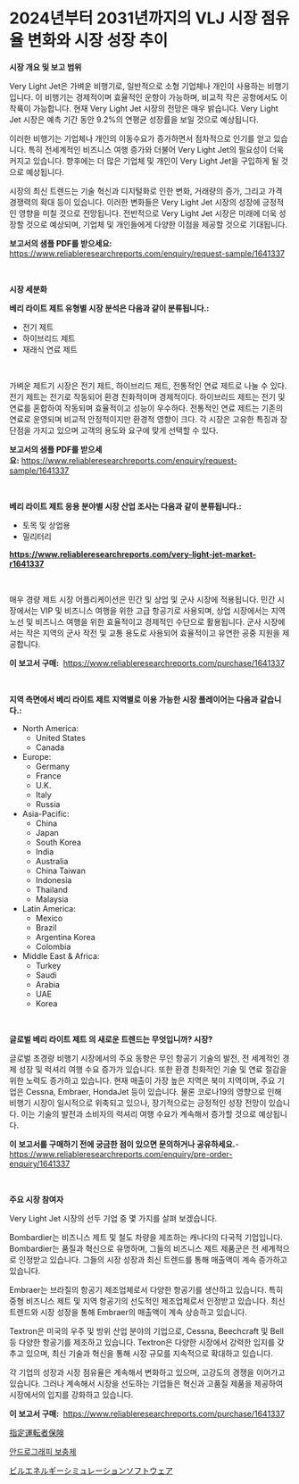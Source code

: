 <p><h1>2024년부터 2031년까지의 VLJ 시장 점유율 변화와 시장 성장 추이</h1></p><p><strong>시장 개요 및 보고 범위</strong></p>
<p><p>Very Light Jet은 가벼운 비행기로, 일반적으로 소형 기업체나 개인이 사용하는 비행기입니다. 이 비행기는 경제적이며 효율적인 운항이 가능하며, 비교적 작은 공항에서도 이착륙이 가능합니다. 현재 Very Light Jet 시장의 전망은 매우 밝습니다. Very Light Jet 시장은 예측 기간 동안 9.2%의 연평균 성장률을 보일 것으로 예상됩니다. </p><p>이러한 비행기는 기업체나 개인의 이동수요가 증가하면서 점차적으로 인기를 얻고 있습니다. 특히 전세계적인 비즈니스 여행 증가와 더불어 Very Light Jet의 필요성이 더욱 커지고 있습니다. 향후에는 더 많은 기업체 및 개인이 Very Light Jet을 구입하게 될 것으로 예상됩니다.</p><p>시장의 최신 트렌드는 기술 혁신과 디지털화로 인한 변화, 거래량의 증가, 그리고 가격 경쟁력의 확대 등이 있습니다. 이러한 변화들은 Very Light Jet 시장의 성장에 긍정적인 영향을 미칠 것으로 전망됩니다. 전반적으로 Very Light Jet 시장은 미래에 더욱 성장할 것으로 예상되며, 기업체 및 개인들에게 다양한 이점을 제공할 것으로 기대됩니다.</p></p>
<p><strong>보고서의 샘플 PDF를 받으세요:</strong> <a href="https://www.reliableresearchreports.com/enquiry/request-sample/1641337">https://www.reliableresearchreports.com/enquiry/request-sample/1641337</a></p>
<p>&nbsp;</p>
<p><strong>시장 세분화</strong></p>
<p><strong>베리 라이트 제트 유형별 시장 분석은 다음과 같이 분류됩니다.:</strong></p>
<p><ul><li>전기 제트</li><li>하이브리드 제트</li><li>재래식 연료 제트</li></ul></p>
<p>&nbsp;</p>
<p><p>가벼운 제트기 시장은 전기 제트, 하이브리드 제트, 전통적인 연료 제트로 나눌 수 있다. 전기 제트는 전기로 작동되어 환경 친화적이며 경제적이다. 하이브리드 제트는 전기 및 연료를 혼합하여 작동되며 효율적이고 성능이 우수하다. 전통적인 연료 제트는 기존의 연료로 운영되며 비교적 안정적이지만 환경적 영향이 크다. 각 시장은 고유한 특징과 장단점을 가지고 있으며 고객의 용도와 요구에 맞게 선택할 수 있다.</p></p>
<p><strong>보고서의 샘플 PDF를 받으세요:</strong>&nbsp;<a href="https://www.reliableresearchreports.com/enquiry/request-sample/1641337">https://www.reliableresearchreports.com/enquiry/request-sample/1641337</a></p>
<p>&nbsp;</p>
<p><strong> 베리 라이트 제트 응용 분야별 시장 산업 조사는 다음과 같이 분류됩니다.:</strong></p>
<p><ul><li>토목 및 상업용</li><li>밀리터리</li></ul></p>
<p><strong><a href="https://www.reliableresearchreports.com/very-light-jet-market-r1641337">https://www.reliableresearchreports.com/very-light-jet-market-r1641337</a></strong></p>
<p>&nbsp;</p>
<p><p>매우 경량 제트 시장 어플리케이션은 민간 및 상업 및 군사 시장에 적용됩니다. 민간 시장에서는 VIP 및 비즈니스 여행을 위한 고급 항공기로 사용되며, 상업 시장에서는 지역 노선 및 비즈니스 여행을 위한 효율적이고 경제적인 수단으로 활용됩니다. 군사 시장에서는 작은 지역의 군사 작전 및 교통 용도로 사용되어 효율적이고 유연한 공중 지원을 제공합니다.</p></p>
<p><strong>이 보고서 구매:</strong>&nbsp; <a href="https://www.reliableresearchreports.com/purchase/1641337">https://www.reliableresearchreports.com/purchase/1641337</a></p>
<p>&nbsp;</p>
<p><strong>지역 측면에서 베리 라이트 제트 지역별로 이용 가능한 시장 플레이어는 다음과 같습니다.:</strong></p>
<p><ul>
    <li>
        North America:
        <ul>
            <li>United States</li>
            <li>Canada</li>
        </ul>
    </li>
    <li>
        Europe:
        <ul>
            <li>Germany</li>
            <li>France</li>
            <li>U.K.</li>
            <li>Italy</li>
            <li>Russia</li>
        </ul>
    </li>
    <li>
        Asia-Pacific:
        <ul>
            <li>China</li>
            <li>Japan</li>
            <li>South Korea</li>
            <li>India</li>
            <li>Australia</li>
            <li>China Taiwan</li>
            <li>Indonesia</li>
            <li>Thailand</li>
            <li>Malaysia</li>
        </ul>
    </li>
    <li>
        Latin America:
        <ul>
            <li>Mexico</li>
            <li>Brazil</li>
            <li>Argentina Korea</li>
            <li>Colombia</li>
        </ul>
    </li>
    <li>
        Middle East & Africa:
        <ul>
            <li>Turkey</li>
            <li>Saudi</li>
            <li>Arabia</li>
            <li>UAE</li>
            <li>Korea</li>
        </ul>
    </li>
    </ul></p>
<p>&nbsp;</p>
<p><strong>글로벌 베리 라이트 제트 의 새로운 트렌드는 무엇입니까? 시장?</strong></p>
<p><p>글로벌 초경량 비행기 시장에서의 주요 동향은 무인 항공기 기술의 발전, 전 세계적인 경제 성장 및 럭셔리 여행 수요 증가가 있습니다. 또한 환경 친화적인 기술 및 연료 절감을 위한 노력도 증가하고 있습니다. 현재 매출이 가장 높은 지역은 북미 지역이며, 주요 기업은 Cessna, Embraer, HondaJet 등이 있습니다. 물론 코로나19의 영향으로 인해 비행기 시장이 일시적으로 위축되고 있으나, 장기적으로는 긍정적인 성장 전망이 있습니다. 이는 기술의 발전과 소비자의 럭셔리 여행 수요가 계속해서 증가할 것으로 예상됩니다.</p></p>
<p><strong>이 보고서를 구매하기 전에 궁금한 점이 있으면 문의하거나 공유하세요.</strong>- <a href="https://www.reliableresearchreports.com/enquiry/pre-order-enquiry/1641337">https://www.reliableresearchreports.com/enquiry/pre-order-enquiry/1641337</a></p>
<p>&nbsp;</p>
<p><strong>주요 시장 참여자</strong></p>
<p><p>Very Light Jet 시장의 선두 기업 중 몇 가지를 살펴 보겠습니다.</p><p>Bombardier는 비즈니스 제트 및 철도 차량을 제조하는 캐나다의 다국적 기업입니다. Bombardier는 품질과 혁신으로 유명하며, 그들의 비즈니스 제트 제품군은 전 세계적으로 인정받고 있습니다. 그들의 시장 성장과 최신 트렌드를 통해 매출액이 계속 증가하고 있습니다.</p><p>Embraer는 브라질의 항공기 제조업체로서 다양한 항공기를 생산하고 있습니다. 특히 중형 비즈니스 제트 및 지역 항공기의 선도적인 제조업체로서 인정받고 있습니다. 최신 트렌드와 시장 성장을 통해 Embraer의 매출액이 계속 상승하고 있습니다.</p><p>Textron은 미국의 우주 및 방위 산업 분야의 기업으로, Cessna, Beechcraft 및 Bell 등 다양한 항공기를 제조하고 있습니다. Textron은 다양한 시장에서 강력한 입지를 갖추고 있으며, 최신 기술과 혁신을 통해 시장 규모를 지속적으로 확대하고 있습니다.</p><p>각 기업의 성장과 시장 점유율은 계속해서 변화하고 있으며, 고강도의 경쟁을 이어가고 있습니다. 그러나 계속해서 시장을 선도하는 기업들은 혁신과 고품질 제품을 제공하여 시장에서의 입지를 강화하고 있습니다.</p></p>
<p><strong>이 보고서 구매:</strong>&nbsp;&nbsp;<a href="https://www.reliableresearchreports.com/purchase/1641337">https://www.reliableresearchreports.com/purchase/1641337</a></p>
<p><p><a href="https://medium.com/@lucasrandall2020/%E5%90%8D%E4%BB%98%E3%81%91%E3%82%89%E3%82%8C%E3%81%9F%E3%83%89%E3%83%A9%E3%82%A4%E3%83%90%E3%83%BC%E4%BF%9D%E9%99%BA%E5%B8%82%E5%A0%B4-2031%E5%B9%B4%E3%81%BE%E3%81%A7%E3%81%AE%E6%88%90%E5%8A%9F%E3%81%97%E3%81%9F%E3%83%93%E3%82%B8%E3%83%8D%E3%82%B9%E6%88%A6%E7%95%A5%E3%81%AE%E9%8D%B5%E3%81%AB%E3%81%AA%E3%82%8A%E3%81%BE%E3%81%99-a349ff094e9d">指定運転者保険</a></p><p><a href="https://medium.com/@juracy1980/%EC%95%88%EB%93%9C%EB%A1%9C%EA%B7%B8%EB%9D%BC%ED%94%BC%EC%8A%A4-%EB%B3%B4%EC%B6%A9%EC%A0%9C-%EC%8B%9C%EC%9E%A5-%EC%A0%84%EB%A7%9D-%EC%82%B0%EC%97%85-%EA%B0%9C%EC%9A%94-%EB%B0%8F-%EC%98%88%EC%B8%A1-2024%EB%85%84%EB%B6%80%ED%84%B0-2031%EB%85%84%EA%B9%8C%EC%A7%80-303a7cb9b43d">안드로그래피 보충제</a></p><p><a href="https://medium.com/@elihomenick1943/%E3%83%93%E3%83%AB%E3%82%A8%E3%83%8D%E3%83%AB%E3%82%AE%E3%83%BC%E3%82%B7%E3%83%9F%E3%83%A5%E3%83%AC%E3%83%BC%E3%82%B7%E3%83%A7%E3%83%B3%E3%82%BD%E3%83%95%E3%83%88%E3%82%A6%E3%82%A7%E3%82%A2%E5%B8%82%E5%A0%B4%E3%81%AE%E8%A6%8F%E6%A8%A1-cagr-%E3%83%88%E3%83%AC%E3%83%B3%E3%83%892024-2030-97cad69e0b92">ビルエネルギーシミュレーションソフトウェア</a></p></p>